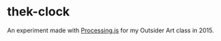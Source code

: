 # thek-clock
An experiment made with [Processing.js](http://processingjs.org/) for my Outsider Art class in 2015.
